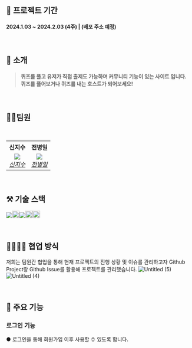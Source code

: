  ## 📆 프로젝트 기간
#### 2024.1.03 ~ 2024.2.03 (4주)  | (배포 주소 예정)

<br/>

## 📑 소개
#### <blockquote>퀴즈를 풀고 유저가 직접 출제도 가능하며 커뮤니티 기능이 있는 사이트 입니다. <br/> 퀴즈를 풀어보거나 퀴즈를 내는 호스트가 되어보세요!</blockquote>

<br/>

## 💇‍♂️팀원  

<br/>

<table>
    <tr align="center">
        <th><B>신지수<B></th>
        <th><B>전병일<B></th>
    </tr>
    <tr align="center">
        <td>
            <img src="https://avatars.githubusercontent.com/u/114233139?v=4?size=150">
            <br>
            <a href="https://github.com/catmaker"><I>신지수</I></a>
        </td>
        <td>
            <img src="#">
            <br>
            <a href="https://github.com/"><I>전병일</I></a>
        </td>
</table>

<br/>

## ⚒ 기술 스택
<img src="https://camo.githubusercontent.com/494b0f23952229478851f520adfe3e140e629a5f0423e7c9d6c333ed88be65a0/68747470733a2f2f696d672e736869656c64732e696f2f62616467652f52656163742d3631444146423f7374796c653d666c61742d737175617265266c6f676f3d5265616374266c6f676f436f6c6f723d7768697465" /><img src="https://img.shields.io/badge/Next.js-000?style=for-the-badge&logo=Next.js&logoColor=fff" height="20px"/><img src="https://img.shields.io/badge/Typescript-3178C6?style=flat-square&logo=TypeScript&logoColor=fff"/><img src="https://img.shields.io/badge/MongoDB-47A248?style=for-the-badge&logo=MongoDB&logoColor=fff" height="20px"/><img src="https://img.shields.io/badge/Axios-5A29E4?style=for-the-badge&logo=Axios&logoColor=fff" height="20px"/>

<br/>

## 👨‍👩‍👧‍👦 협업 방식
저희는 팀원간 협업을 통해 현재 프로젝트의 진행 상황 및 이슈를 관리하고자 Github Project랑 Github Issue를 활용해 프로젝트를 관리했습니다.
![Untitled (5)](https://github.com/hyun0509-iva/final_project_sub/assets/151101433/7052a74c-4559-4d8b-b96c-015437b5d770)
![Untitled (4)](https://github.com/hyun0509-iva/final_project_sub/assets/151101433/c02cfdcb-cf80-4f61-be08-35bfd194592b)

<br/>

## 🚀 주요 기능

### 로그인 기능
● 로그인을 통해 회원가입 이후 사용할 수 있도록 합니다.


